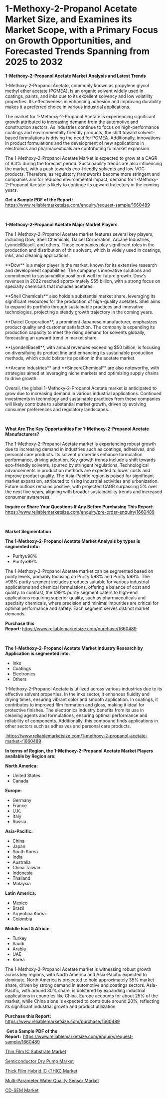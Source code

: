<p><h1>1-Methoxy-2-Propanol Acetate Market Size, and Examines its Market Scope, with a Primary Focus on Growth Opportunities, and Forecasted Trends Spanning from 2025 to 2032</h1></p><p><strong>1-Methoxy-2-Propanol Acetate Market Analysis and Latest Trends</strong></p>
<p><p>1-Methoxy-2-Propanol Acetate, commonly known as propylene glycol methyl ether acetate (PGMEA), is an organic solvent widely used in coatings, paints, and inks due to its excellent solvency and low volatility properties. Its effectiveness in enhancing adhesion and improving durability makes it a preferred choice in various industrial applications.</p><p>The market for 1-Methoxy-2-Propanol Acetate is experiencing significant growth attributed to increasing demand from the automotive and construction sectors. As industries continue to focus on high-performance coatings and environmentally friendly products, the shift toward solvent-based formulations is driving the need for PGMEA. Additionally, innovations in product formulations and the development of new applications in electronics and pharmaceuticals are contributing to market expansion. </p><p>The 1-Methoxy-2-Propanol Acetate Market is expected to grow at a CAGR of 8.3% during the forecast period. Sustainability trends are also influencing the market, with a push towards eco-friendly solvents and low-VOC products. Therefore, as regulatory frameworks become more stringent and companies aim for reduced environmental impact, demand for 1-Methoxy-2-Propanol Acetate is likely to continue its upward trajectory in the coming years.</p></p>
<p><strong>Get a Sample PDF of the Report:&nbsp;</strong> <a href="https://www.reliablemarketsize.com/enquiry/request-sample/1660489?utm_campaign=2008&utm_medium=2&utm_source=Github&utm_content=ia&utm_term=29032025&utm_id=1-methoxy-2-propanol-acetate">https://www.reliablemarketsize.com/enquiry/request-sample/1660489</a></p>
<p>&nbsp;</p>
<p><strong>1-Methoxy-2-Propanol Acetate Major Market Players</strong></p>
<p><p>The 1-Methoxy-2-Propanol Acetate market features several key players, including Dow, Shell Chemicals, Daicel Corporation, Arcane Industries, LyondellBasell, and others. These companies play significant roles in the production and distribution of this solvent, which is widely used in coatings, inks, and cleaning applications.</p><p>**Dow** is a major player in the market, known for its extensive research and development capabilities. The company's innovative solutions and commitment to sustainability position it well for future growth. Dow's revenues in 2022 reached approximately $55 billion, with a strong focus on specialty chemicals that includes acetates.</p><p>**Shell Chemicals** also holds a substantial market share, leveraging its significant resources for the production of high-quality acetates. Shell aims to expand its portfolio through sustainable practices and innovative technologies, projecting a steady growth trajectory in the coming years.</p><p>**Daicel Corporation**, a prominent Japanese manufacturer, emphasizes product quality and customer satisfaction. The company is expanding its production capacity to meet the rising demand for solvents globally, forecasting an upward trend in market share.</p><p>**LyondellBasell**, with annual revenues exceeding $50 billion, is focusing on diversifying its product line and enhancing its sustainable production methods, which could bolster its position in the acetate market.</p><p>**Arcane Industries** and **SincereChemical** are also noteworthy, with strategies aimed at leveraging niche markets and optimizing supply chains to drive growth. </p><p>Overall, the global 1-Methoxy-2-Propanol Acetate market is anticipated to grow due to increasing demand in various industrial applications. Continued investments in technology and sustainable practices from these companies will likely contribute to substantial market growth, driven by evolving consumer preferences and regulatory landscapes.</p></p>
<p>&nbsp;</p>
<p><strong>What Are The Key Opportunities For 1-Methoxy-2-Propanol Acetate Manufacturers?</strong></p>
<p><p>The 1-Methoxy-2-Propanol Acetate market is experiencing robust growth due to increasing demand in industries such as coatings, adhesives, and personal care products. Its solvent properties enhance formulation performance, driving adoption. Key growth trends include a shift towards eco-friendly solvents, spurred by stringent regulations. Technological advancements in production methods are expected to lower costs and improve product quality. The Asia-Pacific region is poised for significant market expansion, attributed to rising industrial activities and urbanization. Future outlook remains positive, with projected CAGR surpassing 5% over the next five years, aligning with broader sustainability trends and increased consumer awareness.</p></p>
<p><strong>Inquire or Share Your Questions If Any Before Purchasing This Report:</strong> <a href="https://www.reliablemarketsize.com/enquiry/pre-order-enquiry/1660489?utm_campaign=2008&utm_medium=2&utm_source=Github&utm_content=ia&utm_term=29032025&utm_id=1-methoxy-2-propanol-acetate">https://www.reliablemarketsize.com/enquiry/pre-order-enquiry/1660489</a></p>
<p>&nbsp;</p>
<p><strong>Market Segmentation</strong></p>
<p><strong>The 1-Methoxy-2-Propanol Acetate Market Analysis by types is segmented into:</strong></p>
<p><ul><li>Purity≥98%</li><li>Purity≥99%</li></ul></p>
<p><p>The 1-Methoxy-2-Propanol Acetate market can be segmented based on purity levels, primarily focusing on Purity ≥98% and Purity ≥99%. The ≥98% purity segment includes products suitable for various industrial applications and chemical formulations, offering a balance of cost and quality. In contrast, the ≥99% purity segment caters to high-end applications requiring superior quality, such as pharmaceuticals and specialty chemicals, where precision and minimal impurities are critical for optimal performance and safety. Each segment serves distinct market demands.</p></p>
<p><strong>Purchase this Report:&nbsp;</strong><a href="https://www.reliablemarketsize.com/purchase/1660489?utm_campaign=2008&utm_medium=2&utm_source=Github&utm_content=ia&utm_term=29032025&utm_id=1-methoxy-2-propanol-acetate">https://www.reliablemarketsize.com/purchase/1660489</a></p>
<p>&nbsp;</p>
<p><strong>The 1-Methoxy-2-Propanol Acetate Market Industry Research by Application is segmented into:</strong></p>
<p><ul><li>Inks</li><li>Coatings</li><li>Electronics</li><li>Others</li></ul></p>
<p><p>1-Methoxy-2-Propanol Acetate is utilized across various industries due to its effective solvent properties. In the inks sector, it enhances fluidity and drying times, ensuring vibrant color and smooth application. In coatings, it contributes to improved film formation and gloss, making it ideal for protective finishes. The electronics industry benefits from its use in cleaning agents and formulations, ensuring optimal performance and reliability of components. Additionally, this compound finds applications in other sectors such as adhesives and personal care products.</p></p>
<p><a href="https://www.reliablemarketsize.com/1-methoxy-2-propanol-acetate-market-r1660489?utm_campaign=2008&utm_medium=2&utm_source=Github&utm_content=ia&utm_term=29032025&utm_id=1-methoxy-2-propanol-acetate">&nbsp;https://www.reliablemarketsize.com/1-methoxy-2-propanol-acetate-market-r1660489</a></p>
<p><strong>In terms of Region, the 1-Methoxy-2-Propanol Acetate Market Players available by Region are:</strong></p>
<p>
    <p> <strong> North America: </strong>
        <ul>
            <li>United States</li>
            <li>Canada</li>
        </ul>
        </p> 
    <p> <strong> Europe: </strong>
        <ul>
            <li>Germany</li>
            <li>France</li>
            <li>U.K.</li>
            <li>Italy</li>
            <li>Russia</li>
        </ul>
        </p> 
    <p> <strong> Asia-Pacific: </strong>
        <ul>
            <li>China</li>
            <li>Japan</li>
            <li>South Korea</li>
            <li>India</li>
            <li>Australia</li>
            <li>China Taiwan</li>
            <li>Indonesia</li>
            <li>Thailand</li>
            <li>Malaysia</li>
        </ul>
        </p> 
    <p> <strong> Latin America: </strong>
        <ul>
            <li>Mexico</li>
            <li>Brazil</li>
            <li>Argentina Korea</li>
            <li>Colombia</li>
        </ul>
        </p> 
    <p> <strong> Middle East & Africa: </strong>
        <ul>
            <li>Turkey</li>
            <li>Saudi</li>
            <li>Arabia</li>
            <li>UAE</li>
            <li>Korea</li>
        </ul>
    </p>
    </p>
<p><p>The 1-Methoxy-2-Propanol Acetate market is witnessing robust growth across key regions, with North America and Asia-Pacific expected to dominate. North America is projected to hold approximately 35% market share, driven by strong demand in automotive and coatings sectors. Asia-Pacific, with around 30% share, is bolstered by expanding industrial applications in countries like China. Europe accounts for about 25% of the market, while China alone is expected to contribute around 20%, reflecting its significant industrial growth and product utilization.</p></p>
<p><strong>Purchase this Report: </strong><a href="https://www.reliablemarketsize.com/purchase/1660489?utm_campaign=2008&utm_medium=2&utm_source=Github&utm_content=ia&utm_term=29032025&utm_id=1-methoxy-2-propanol-acetate">https://www.reliablemarketsize.com/purchase/1660489</a></p>
<p>&nbsp;<strong>Get a Sample PDF of the Report:&nbsp;&nbsp;</strong><a href="https://www.reliablemarketsize.com/enquiry/request-sample/1660489?utm_campaign=2008&utm_medium=2&utm_source=Github&utm_content=ia&utm_term=29032025&utm_id=1-methoxy-2-propanol-acetate">https://www.reliablemarketsize.com/enquiry/request-sample/1660489</a></p>
<p><strong></strong></p>
<p><p><a href="https://github.com/yardemuongz5/Market-Research-Report-List-1/blob/main/thin-film-ic-substrate-market.md?utm_campaign=2008&utm_medium=2&utm_source=Github&utm_content=ia&utm_term=29032025&utm_id=1-methoxy-2-propanol-acetate">Thin Film IC Substrate Market</a></p><p><a href="https://github.com/rempemelon5k/Market-Research-Report-List-1/blob/main/semiconductor-dry-pump-market.md?utm_campaign=2008&utm_medium=2&utm_source=Github&utm_content=ia&utm_term=29032025&utm_id=1-methoxy-2-propanol-acetate">Semiconductor Dry Pump Market</a></p><p><a href="https://github.com/idranalexie/Market-Research-Report-List-1/blob/main/thick-film-hybrid-ic-thic-market.md?utm_campaign=2008&utm_medium=2&utm_source=Github&utm_content=ia&utm_term=29032025&utm_id=1-methoxy-2-propanol-acetate">Thick Film Hybrid IC (THIC) Market</a></p><p><a href="https://github.com/balbajagatr1/Market-Research-Report-List-1/blob/main/multi-parameter-water-quality-sensor-market.md?utm_campaign=2008&utm_medium=2&utm_source=Github&utm_content=ia&utm_term=29032025&utm_id=1-methoxy-2-propanol-acetate">Multi-Parameter Water Quality Sensor Market</a></p><p><a href="https://github.com/ftnlewins/Market-Research-Report-List-1/blob/main/cd-sem-market.md?utm_campaign=2008&utm_medium=2&utm_source=Github&utm_content=ia&utm_term=29032025&utm_id=1-methoxy-2-propanol-acetate">CD-SEM Market</a></p></p>